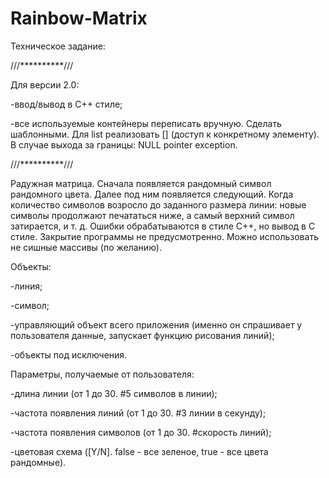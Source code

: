 # Rainbow-Matrix
Техническое задание:

///**********///

Для версии 2.0: 

-ввод/вывод в C++ стиле;

-все используемые контейнеры переписать вручную. Сделать шаблонными. Для list реализовать [] (доступ к конкретному элементу). В случае выхода за границы:  NULL pointer exception.

///**********///

Радужная матрица. 
Сначала появляется рандомный символ рандомного цвета. Далее под ним появляется следующий. Когда количество символов возросло до заданного размера линии: новые символы продолжают печататься ниже, а самый верхний символ затирается, и т. д.
Ошибки обрабатываются в стиле C++, но вывод в C стиле.
Закрытие программы не предусмотренно.
Можно использовать не сишные массивы (по желанию).

Объекты:

-линия;
	
-символ;
	
-управляющий объект всего приложения (именно он спрашивает у пользователя данные, запускает функцию рисования линий);
	
-объекты под исключения.

Параметры, получаемые от пользователя:

-длина линии (от 1 до 30. #5 символов в линии);
	
-частота появления линий (от 1 до 30. #3 линии в секунду);
	
-частота появления символов (от 1 до 30. #скорость линий);
	
-цветовая схема ([Y/N]. false - все зеленое, true - все цвета рандомные).

